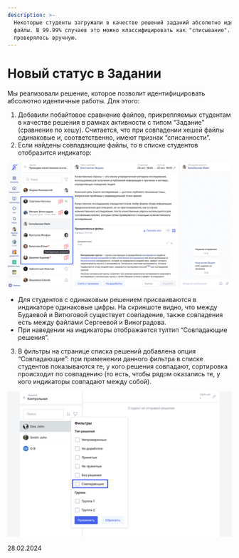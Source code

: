 ```yaml
---
description: >-
  Некоторые студенты загружали в качестве решений заданий абсолютно идентичные
  файлы. В 99.99% случаев это можно классифицировать как "списывание". Ранее это
  проверялось вручную.
---
```


# Новый статус в Задании

Мы реализовали решение, которое позволит идентифицировать абсолютно идентичные работы. Для этого:

1. Добавили побайтовое сравнение файлов, прикрепляемых студентам в качестве решения в рамках активности с типом “Задание” (сравнение по хешу). Считается, что при совпадении хешей файлы одинаковые и, соответственно, имеют признак “списанности”.
2. Если найдены совпадающие файлы, то в списке студентов отобразится индикатор:

![](<../../.gitbook/assets/image (4) (1) (1) (1) (1) (1) (1).png>)

* Для студентов с одинаковым решением присваиваются в индикаторе одинаковые цифры. На скриншоте видно, что между Будаевой и Витюговой существует совпадение, также совпадения есть между файлами Сергеевой и Виноградова.
* При наведении  на индикаторы отображается тултип “Совпадающие решения”.

3. В фильтры на странице списка решений добавлена опция “Совпадающие”: при применении данного фильтра в списке студентов показываются те, у кого решения совпадают, сортировка происходит по совпадению (то есть, чтобы рядом оказались те, у кого индикаторы совпадают между собой).

![](<../../.gitbook/assets/image (253).png>)

28.02.2024
